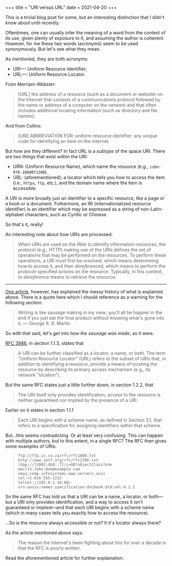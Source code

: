 +++
title = "URI versus URL"
date = 2021-04-20
+++

This is a trivial blog post for some, but an interesting distinction that I didn't know about until recently.

Oftentimes, one can usually infer the meaning of a word from the context of its use, given plenty of exposure to it, and assuming the author is coherent.  However, for me these two words (acronyms) seem to be used synonymously.  But let's see what they mean.

As mentioned, they are both acronyms:
  - URI&mdash;: Uniform Resource Identifier;
  -  URL&mdash;: Uniform Resource Locator.

From Merriam-Webster:
> [URL] the address of a resource (such as a document or website) on the Internet that consists of a communications protocol followed by the name or address of a computer on the network and that often includes additional locating information (such as directory and file names);

And from Collins:
> [URI] ABBREVIATION FOR: uniform resource identifier: any unique code for identifying an item on the internet.

But how are they different?  In fact URL is a <i>subtype</i> of the space URI.  There are two things that exist within the URI:
  - URN: (Uniform Resource Name), which name the resource (e.g., <code>isbn: 978-1860071300</code>).
  - URL: (aforementioned); a locator which tells you how to access the item (i.e., `https`, `ftp`, etc.), and the domain name where the item is accessible.

A URI is more broadly just an identifier to a specific resource, like a page or a book or a document.  Futhermore, an IRI (internationalized resource identifier) is an identifier which may be expressed as a string of non-Latin-alphabet characters, such as Cyrillic or Chinese.

So that's it, really!

An interesting note about how URIs are processed:
> When URIs are used on the Web to identify information resources, the protocol (e.g., HTTP) making use of the URIs defines the set of operations that may be performed on the resources.  To perform these operations, a URI must first be <i>resolved</i>, which means determining how to access it, and then <i>dereferenced</i>, which means to perform the protocol-specified actions on the resource.  Typically, in this context, to <i>dereference</i> means to <i>retrieve</i> the resource.

---

[One article](https://danielmiessler.com/study/difference-between-uri-url/), however, has explained the messy history of what is explained above.  There is a quote here which I should reference as a warning for the following section:
> Writing is like sausage making in my view; you'll all be happier in the end if you just eat the final product without knowing what's gone into it.
> &mdash; George R. R. Martin

So with that said, let's get into <i>how the sausage was made</i>, as it were.

[RFC 3986](https://tools.ietf.org/html/rfc3986), in section 1.1.3, states that
> A URI can be further classified as a locator, a name, or both. The term "Uniform Resource Locator" (URL) refers to the subset of URIs that, in addition to identifying a resource, provide a means of locating the resource by describing its primary access mechanism (e.g., its network "location").

But the same RFC states just a little further down, in section 1.2.2, that
> The URI itself only provides identification; access to the resource is neither guaranteed nor implied by the presence of a URI.

Earlier on it states in section 1.1.1
> Each URI begins with a scheme name, as defined in Section 3.1, that refers to a specification for assigning identifiers within that scheme.

But...this seems contradicting.  Or at least very confusing.  This can happen with multiple authors, but to this extent, in a single RFC?  The RFC then gives some examples of URIs:
> ```
> ftp://ftp.is.co.za/rfc/rfc1808.txt
> http://www.ietf.org/rfc/rfc2396.txt
> ldap://[2001:db8::7]/c=GB?objectClass?one
> mailto:John.Doe@example.com
> news:comp.infosystems.www.servers.unix
> tel:+1-816-555-1212
> telnet://192.0.2.16:80/
> urn:oasis:names:specification:docbook:dtd:xml:4.1.2
> ```

So the same RFC has told us that a URI can be a name, a locator, or both&mdash;but a URI only provides identification, and a way to access it isn't guaranteed or implied&mdash;and that each URI begins with a scheme name (which in many cases tells you exactly how to access the resource).

...So is the resource always accessible or not?  It it's locator always there?

As the article mentioned above says:
> The reason the internet's been fighting about this for over a decade is that the RFC is poorly written.

Read the aforementioned article for further explaination.
